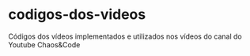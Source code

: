 # codigos-dos-videos
 Códigos dos vídeos implementados e utilizados nos vídeos do canal do Youtube Chaos&Code
